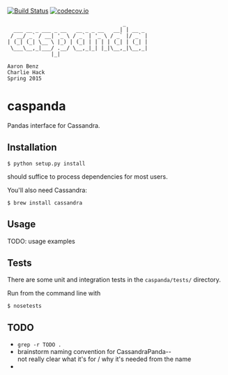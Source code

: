 [![Build Status](https://travis-ci.org/aaronbenz/caspanda.svg?branch=master)](https://travis-ci.org/aaronbenz/caspanda)
[![codecov.io](http://codecov.io/github/aaronbenz/caspanda/coverage.svg?branch=master)](http://codecov.io/github/aaronbenz/caspanda?branch=master)
```
                                     _       
  ___ __ _ ___ _ __   __ _ _ __   __| | __ _ 
 / __/ _` / __| '_ \ / _` | '_ \ / _` |/ _` |
| (_| (_| \__ \ |_) | (_| | | | | (_| | (_| |
 \___\__,_|___/ .__/ \__,_|_| |_|\__,_|\__,_|
              |_|                            

Aaron Benz
Charlie Hack
Spring 2015
```

caspanda
========
Pandas interface for Cassandra.


Installation
------------
`$ python setup.py install`

should suffice to process dependencies for most users. 

You'll also need Cassandra:

`$ brew install cassandra`


Usage
-----
TODO: usage examples  


Tests
-----
There are some unit and integration tests in the `caspanda/tests/` directory.

Run from the command line with

`$ nosetests`


TODO
----  
* `grep -r TODO .`  
* brainstorm naming convention for CassandraPanda--  
  not really clear what it's for / why it's needed from the name  
* 










